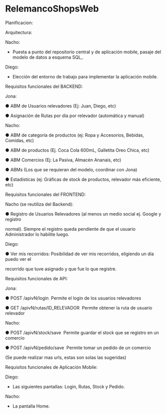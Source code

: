 # RelemancoShopsWeb

Planificacion:

Arquitectura:

Nacho:

- Puesta a punto del repositorio central y de aplicación mobile, pasaje del modelo de datos a esquema SQL,.

Diego:

- Elección del entorno de trabajo para implementar la aplicación mobile.


Requisitos funcionales del BACKEND:

Jona:

● ABM de Usuarios relevadores (Ej: Juan, Diego, etc)

● Asignación de Rutas por día por relevador (automática y manual)

Nacho:

● ABM de categoría de productos (ej: Ropa y Accesorios, Bebidas, Comidas, etc)

● ABM de productos (Ej. Coca Cola 600mL, Galletita Oreo Chica, etc)

● ABM Comercios (Ej: La Pasiva, Almacén Ananais, etc)

● ABMs (Los que se requieran del modelo, coordinar con Jona)

● Estadísticas (ej: Gráficas de stock de productos, relevador más eficiente, etc)


Requisitos funcionales del FRONTEND:

Nacho (se reutiliza del Backend):

● Registro de Usuarios Relevadores (al menos un medio social ej. Google y registro

normal). Siempre el registro queda pendiente de que el usuario Administrador lo habilite luego.

Diego:

● Ver mis recorridos: Posibilidad de ver mis recorridos, eligiendo un día puedo ver el

recorrido que tuve asignado y que fue lo que registre.


Requisitos funcionales de API:

Jona:

● POST /apivN/login ­ Permite el login de los usuarios relevadores

● GET /apivN/rutas/ID_RELEVADOR ­ Permite obtener la ruta de usuario relevador

Nacho:

● POST /apivN/stock/save ­ Permite guardar el stock que se registro en un comercio

● POST /apivN/pedido/save ­ Permite tomar un pedido de un comercio

(Se puede realizar mas urls, estas son solas las sugeridas)


Requisitos funcionales de Aplicación Mobile:

Diego:

- Las siguientes pantallas: Login, Rutas, Stock y Pedido.

Nacho:

- La pantalla Home.
